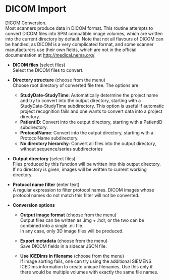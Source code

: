 # DICOM Import  
DICOM Conversion.   
Most scanners produce data in DICOM format. This routine attempts to convert DICOM files into SPM compatible image volumes, which are written into the current directory by default. Note that not all flavours of DICOM can be handled, as DICOM is a very complicated format, and some scanner manufacturers use their own fields, which are not in the official documentation at http://medical.nema.org/   

* **DICOM files** (select files)  
Select the DICOM files to convert.   

* **Directory structure** (choose from the menu)  
Choose root directory of converted file tree. The options are:   
    * **StudyDate-StudyTime**: Automatically determine the project name and try to convert into the output directory, starting with a StudyDate-StudyTime subdirectory. This option is useful if automatic project recognition fails and one wants to convert data into a project directory.   
    * **PatientID**: Convert into the output directory, starting with a PatientID subdirectory.   
    * **ProtocolName**: Convert into the output directory, starting with a ProtocolName subdirectory.   
    * **No directory hierarchy**: Convert all files into the output directory, without sequence/series subdirectories   

* **Output directory** (select files)  
Files produced by this function will be written into this output directory. If no directory is given, images will be written to current working directory.   

* **Protocol name filter** (enter text)  
A regular expression to filter protocol names. DICOM images whose protocol names do not match this filter will not be converted.   

* **Conversion options**   

    * **Output image format** (choose from the menu)  
    Output files can be written as .img + .hdr, or the two can be combined into a single .nii file.   
    In any case, only 3D image files will be produced.   

    * **Export metadata** (choose from the menu)  
    Save DICOM fields in a sidecar JSON file.   

    * **Use ICEDims in filename** (choose from the menu)  
    If image sorting fails, one can try using the additional SIEMENS ICEDims information to create unique filenames. Use this only if there would be multiple volumes with exactly the same file names.   
